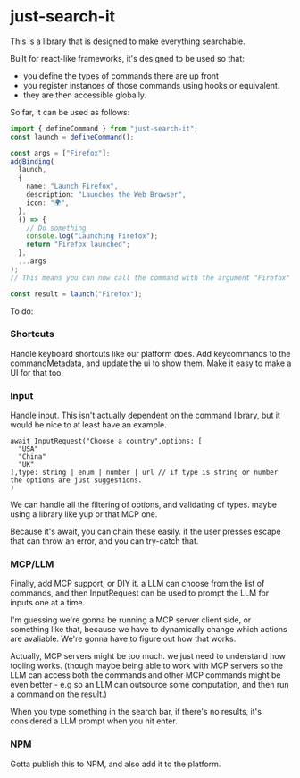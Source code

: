 # just-search-it

This is a library that is designed to make everything searchable.

Built for react-like frameworks, it's designed to be used so that:

- you define the types of commands there are up front
- you register instances of those commands using hooks or equivalent.
- they are then accessible globally.

So far, it can be used as follows:

```typescript
import { defineCommand } from "just-search-it";
const launch = defineCommand();

const args = ["Firefox"];
addBinding(
  launch,
  {
    name: "Launch Firefox",
    description: "Launches the Web Browser",
    icon: "🌍",
  },
  () => {
    // Do something
    console.log("Launching Firefox");
    return "Firefox launched";
  },
  ...args
);
// This means you can now call the command with the argument "Firefox"

const result = launch("Firefox");
```


To do:

### Shortcuts

Handle keyboard shortcuts like our platform does. Add keycommands to the commandMetadata, and update the ui to show them. Make it easy to make a UI for that too.

### Input

Handle input. This isn't actually dependent on the command library, but it would be nice to at least have an example.


```
await InputRequest("Choose a country",options: [
  "USA"
  "China"
  "UK"
],type: string | enum | number | url // if type is string or number the options are just suggestions.
)
```

We can handle all the filtering of options, and validating of types. maybe using a library like yup or that MCP one. 

Because it's await, you can chain these easily. if the user presses escape that can throw an error, and you can try-catch that.


### MCP/LLM

Finally, add MCP support, or DIY it. a LLM can choose from the list of commands, and then InputRequest can be used to prompt the LLM for inputs one at a time.

I'm guessing we're gonna be running a MCP server client side, or something like that, because we have to dynamically change which actions are avaliable. We're gonna have to figure out how that works.

Actually, MCP servers might be too much. we just need to understand how tooling works. (though maybe being able to work with MCP servers so the LLM can access both the commands and other MCP commands might be even better - e.g so an LLM can outsource some computation, and then run a command on the result.)

When you type something in the search bar, if there's no results, it's considered a LLM prompt when you hit enter.

### NPM

Gotta publish this to NPM, and also add it to the platform.


